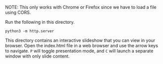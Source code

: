 NOTE: This only works with Chrome or Firefox since we have to load a file using CORS.

Run the following in this directory.
```
python3 -m http.server
```

This directory contains an interactive slideshow that you can view in your browser. Open the index.html file in a web browser and use the arrow keys to navigate. `P` will toggle presentation mode, and `C` will launch a separate window with only slide content.
